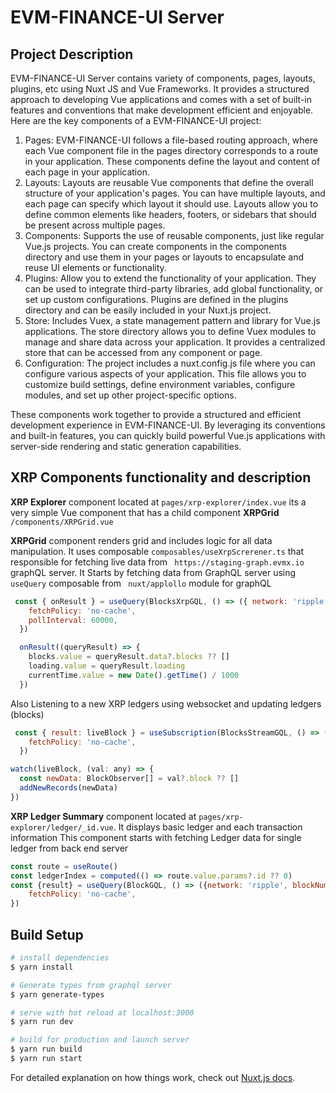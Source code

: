 # EVM-FINANCE-UI Server

## Project Description
EVM-FINANCE-UI Server contains variety of components, pages, layouts, plugins, etc using Nuxt JS and Vue Frameworks.
It provides a structured approach to developing Vue applications and comes with a set of built-in features and conventions that make development efficient and enjoyable. 
Here are the key components of a EVM-FINANCE-UI  project:
1. Pages: EVM-FINANCE-UI  follows a file-based routing approach, where each Vue component file in the pages directory corresponds to a route in your application. These components define the layout and content of each page in your application.
2. Layouts: Layouts are reusable Vue components that define the overall structure of your application's pages. You can have multiple layouts, and each page can specify which layout it should use. Layouts allow you to define common elements like headers, footers, or sidebars that should be present across multiple pages.
3. Components: Supports the use of reusable components, just like regular Vue.js projects. You can create components in the components directory and use them in your pages or layouts to encapsulate and reuse UI elements or functionality.
4. Plugins: Allow you to extend the functionality of your application. They can be used to integrate third-party libraries, add global functionality, or set up custom configurations. Plugins are defined in the plugins directory and can be easily included in your Nuxt.js project.
5. Store: Includes Vuex, a state management pattern and library for Vue.js applications. The store directory allows you to define Vuex modules to manage and share data across your application. It provides a centralized store that can be accessed from any component or page.
6. Configuration: The project includes a nuxt.config.js file where you can configure various aspects of your application. This file allows you to customize build settings, define environment variables, configure modules, and set up other project-specific options.

These components work together to provide a structured and efficient development experience in EVM-FINANCE-UI. By leveraging its conventions and built-in features, you can quickly build powerful Vue.js applications with server-side rendering and static generation capabilities.

## XRP Components functionality and description

**XRP Explorer** component located at ```pages/xrp-explorer/index.vue``` its a very simple Vue component that has a child component **XRPGrid**  ```/components/XRPGrid.vue```

**XRPGrid** component renders grid and includes logic for all data manipulation. It uses composable ```composables/useXrpScrerener.ts```  that responsible  for fetching live data from  ``` https://staging-graph.evmx.io``` graphQL server.
It Starts by fetching data from GraphQL server using ```useQuery``` composable from ``` nuxt/applollo``` module for graphQL

``` javascript
 const { onResult } = useQuery(BlocksXrpGQL, () => ({ network: 'ripple' }), {
    fetchPolicy: 'no-cache',
    pollInterval: 60000,
  })

  onResult((queryResult) => {
    blocks.value = queryResult.data?.blocks ?? []
    loading.value = queryResult.loading
    currentTime.value = new Date().getTime() / 1000
  })
```
Also Listening to a new XRP ledgers using websocket and updating ledgers (blocks)

```javascript
 const { result: liveBlock } = useSubscription(BlocksStreamGQL, () => ({ network: 'ripple' }), {
    fetchPolicy: 'no-cache',
  })

watch(liveBlock, (val: any) => {
  const newData: BlockObserver[] = val?.block ?? []
  addNewRecords(newData)
})
```

**XRP Ledger Summary** component located at ```pages/xrp-explorer/ledger/_id.vue```. It displays basic ledger and each transaction  information 
This component starts with fetching Ledger data for single ledger from back end server

```javascript
const route = useRoute()
const ledgerIndex = computed(() => route.value.params?.id ?? 0)
const {result} = useQuery(BlockGQL, () => ({network: 'ripple', blockNumber: ledgerIndex.value}), {
    fetchPolicy: 'no-cache',
})
```

## Build Setup

```bash
# install dependencies
$ yarn install

# Generate types from graphql server
$ yarn generate-types

# serve with hot reload at localhost:3000
$ yarn run dev

# build for production and launch server
$ yarn run build
$ yarn run start
```

For detailed explanation on how things work, check out [Nuxt.js docs](https://nuxtjs.org).
